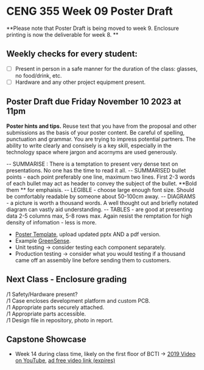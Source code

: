 # CENG 355 Week 09 Poster Draft

**Please note that Poster Draft is being moved to week 9. 
Enclosure printing is now the deliverable for week 8. **

## Weekly checks for every student:
- [ ] Present in person in a safe manner for the duration of the class: glasses, no food/drink, etc.
- [ ] Hardware and any other project equipment present.

## Poster Draft due Friday November 10 2023 at 11pm
**Poster hints and tips.**
Reuse text that you have from the proposal and other submissions as the basis of your poster content.
Be careful of spelling, punctuation and grammar. You are trying to impress potential partners. The ability to write clearly and consisely is a key skill, especially in the technology space where jargon and acornyms are used generously. 

-- SUMMARISE : There is a temptation to present very dense text on presentations. No one has the time to read it all. 
-- SUMMARISED bullet points - each point preferably one line, maximum two lines. First 2-3 words of each bullet may act as header to convey the subject of the bullet. **Bold them ** for emphaisis. 
-- LEGIBLE - choose large enough font size. Should be comfortably readable by someone about 50-100cm away. 
-- DIAGRAMS - a picture is worth a thousand words. A well thought out and briefly notated diagram can vastly aid understanding. 
-- TABLES - are good at presenting data 2-5 columns max, 5-8 rows max. Again resist the remptation for high density of infomation - less is more.

- [Poster Template](https://github.com/PrototypeZone/ceng355wk05hardwareconnstatus/blob/main/HUM_Poster_Template.pptx), upload updated pptx AND a pdf version.
- Example [GreenSense](https://github.com/ryanmcadie/GreenSense/blob/4c6248bee2d33b034694df6a5dcf572f0dbefccd/Presentations/GreenSensePoster.pptx.pdf).
- Unit testing -> consider testing each component separately.
- Production testing -> consider what you would testing if a thousand came off an assembly line before sending them to customers.

## Next Class - Enclosure grading
/1 Safety/Hardware present?   
/1 Case encloses development platform and custom PCB.   
/1 Appropriate parts securely attached.   
/1 Appropriate parts accessible.   
/1 Design file in repository, photo in report.

## Capstone Showcase
- Week 14 during class time, likely on the first floor of BCTI -> [2019 Video on YouTube](https://www.youtube.com/watch?v=4B__Qo85ZoU), [ad free video link (expires)](https://video.link/w/4B__Qo85ZoU)
